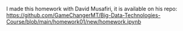 I made this homework with David Musafiri, it is available on his repo:
https://github.com/GameChangerMT/Big-Data-Technologies-Course/blob/main/homework01/new/homework.ipynb
